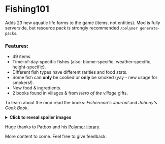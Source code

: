 # Fishing101
Adds 23 new aquatic life forms to the game (items, not entities).
Mod is fully serverside, but resource pack is strongly recommended `/polymer generate-packs`.

### Features:
- 49 items.
- Time-of-day-specific fishes (also: biome-specific, weather-specific, height-specific).
- Different fish types have different rarities and food stats.
- Some fish can __only__ be cooked or __only__ be smoked (yay - new usage for smokers!).
- New food & ingredients.
- 2 books found in villages & from _Hero of the village_ gifts.

To learn about the mod read the books: _Fisherman's Journal_ and _Johnny's Cook Book_.

<details>
    <summary style="cursor: pointer;font-weight: bold;">
        Click to reveal spoiler images
    </summary>

""Ascending"" after eating a Divine Catfish
<img src="images/catfish_eating.png" alt="Image Description">

Tentacles
<img src="images/tentacle_drop.png" alt="Image Description">

Charging Thunderfin
<img src="images/charged_thunderfin_crafting.png" alt="Image Description">
</details>

Huge thanks to Patbox and his [Polymer library](https://github.com/Patbox/polymer).

More content to come. Feel free to give feedback.
